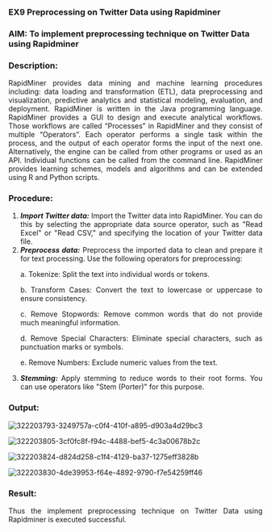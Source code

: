 ### EX9 Preprocessing on Twitter Data using Rapidminer

### AIM: To implement preprocessing technique on Twitter Data using Rapidminer
### Description: 
<div align = "justify">
RapidMiner provides data mining and machine learning procedures including: data loading and transformation (ETL), data preprocessing and visualization, 
predictive analytics and statistical modeling, evaluation, and deployment. RapidMiner is written in the Java programming language. 
RapidMiner provides a GUI to design and execute analytical workflows. Those workflows are called “Processes” in RapidMiner and they consist of multiple “Operators”. 
Each operator performs a single task within the process, and the output of each operator forms the input of the next one. Alternatively, the engine can be called from 
other programs or used as an API. Individual functions can be called from the command line. 
RapidMiner provides learning schemes, models and algorithms and can be extended using R and Python scripts.

### Procedure:
1) ***Import Twitter data:*** Import the Twitter data into RapidMiner. You can do this by selecting the appropriate
data source operator, such as "Read Excel" or "Read CSV," and specifying the location of your Twitter data
file.
2) ***Preprocess data:*** Preprocess the imported data to clean and prepare it for text processing. Use the following
operators for preprocessing:
    <p>a. Tokenize: Split the text into individual words or tokens.
    <p>b. Transform Cases: Convert the text to lowercase or uppercase to ensure consistency.
    <p>c. Remove Stopwords: Remove common words that do not provide much meaningful information.
    <p>d. Remove Special Characters: Eliminate special characters, such as punctuation marks or symbols.
    <p>e. Remove Numbers: Exclude numeric values from the text.
3) ***Stemming:*** Apply stemming to reduce words to their root forms. You can use operators like "Stem (Porter)"
for this purpose.



### Output:

![322203793-3249757a-c0f4-410f-a895-d903a4d29bc3](https://github.com/MIRUDHULA-DHANARAJ/WDM_EXP9/assets/94828147/5da50221-ed27-4b9d-9ed6-cb9033954b80)


![322203805-3cf0fc8f-f94c-4488-bef5-4c3a00678b2c](https://github.com/MIRUDHULA-DHANARAJ/WDM_EXP9/assets/94828147/2d2302d8-b9ee-4eb0-8447-d4a39956c04e)


![322203824-d824d258-c1f4-4129-ba37-1275eff3828b](https://github.com/MIRUDHULA-DHANARAJ/WDM_EXP9/assets/94828147/54d0482e-2a17-4c96-a84e-42b02e2fef1c)

![322203830-4de39953-f64e-4892-9790-f7e54259ff46](https://github.com/MIRUDHULA-DHANARAJ/WDM_EXP9/assets/94828147/1481a29d-40f7-46a3-b59d-d027e22819e6)





### Result:

Thus the implement preprocessing technique on Twitter Data using Rapidminer is executed successful.
